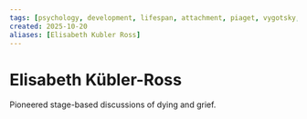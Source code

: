 ```yaml
---
tags: [psychology, development, lifespan, attachment, piaget, vygotsky, adolescence, adulthood, aging, morality]
created: 2025-10-20
aliases: [Elisabeth Kubler Ross]
---
```

# Elisabeth Kübler-Ross

Pioneered stage-based discussions of dying and grief.
